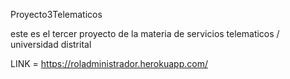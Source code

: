 Proyecto3Telematicos

este es el tercer proyecto de la materia de servicios telematicos / universidad distrital

LINK = https://roladministrador.herokuapp.com/
